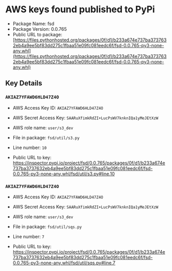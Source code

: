 # AWS keys found published to PyPi

* Package Name: fsd
* Package Version: 0.0.765
* Public URL to package: [https://files.pythonhosted.org/packages/0f/d1/b233a674e737ba3737632eb4a9ee5bf83dd275c1fbaa51e09fc081eedc6f/fsd-0.0.765-py3-none-any.whl](https://files.pythonhosted.org/packages/0f/d1/b233a674e737ba3737632eb4a9ee5bf83dd275c1fbaa51e09fc081eedc6f/fsd-0.0.765-py3-none-any.whl)

## Key Details

### `AKIAZ7YFAWD6HLD47Z4O`

* AWS Access Key ID: `AKIAZ7YFAWD6HLD47Z4O`
* AWS Secret Access Key: `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` 
* AWS role name: `user/s3_dev`
* File in package: `fsd/util/s3.py`
* Line number: `10`

* Public URL to key: https://inspector.pypi.io/project/fsd/0.0.765/packages/0f/d1/b233a674e737ba3737632eb4a9ee5bf83dd275c1fbaa51e09fc081eedc6f/fsd-0.0.765-py3-none-any.whl/fsd/util/s3.py#line.10



### `AKIAZ7YFAWD6HLD47Z4O`

* AWS Access Key ID: `AKIAZ7YFAWD6HLD47Z4O`
* AWS Secret Access Key: `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` 
* AWS role name: `user/s3_dev`
* File in package: `fsd/util/sqs.py`
* Line number: `7`

* Public URL to key: https://inspector.pypi.io/project/fsd/0.0.765/packages/0f/d1/b233a674e737ba3737632eb4a9ee5bf83dd275c1fbaa51e09fc081eedc6f/fsd-0.0.765-py3-none-any.whl/fsd/util/sqs.py#line.7


